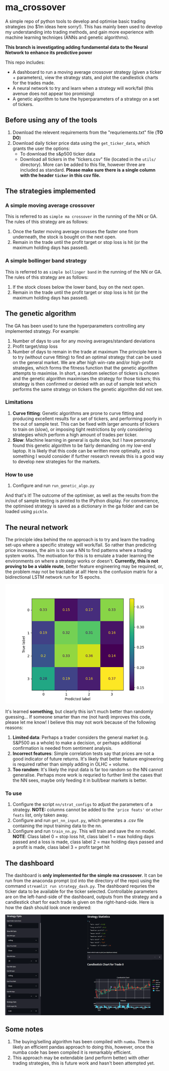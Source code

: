 # ma_crossover

A simple repo of python tools to develop and optimise basic trading strategies (no $1m ideas here sorry!). This has mainly been used to develop my understanding into trading methods, and gain more experience with machine learning techniqes (ANNs and genetic algorithms).

**This branch is investigating adding fundamental data to the Neural Network to enhance its predictive power**

This repo includes:
- A dashboard to run a moving average crossover strategy (given a ticker + parameters), view the strategy stats, and plot the candlestick charts for the trades made.
- A neural network to try and learn when a strategy will work/fail (this avenue does not appear too promising)
- A genetic algorithm to tune the hyperparameters of a strategy on a set of tickers.

## Before using any of the tools
1. Download the relevent requirements from the "requriements.txt" file (**TO DO**) 
2. Download daily ticker price data using the `get_ticker_data`, which grants the user the options:
    - To download the s&p500 ticker data
    - Download all tickers in the "tickers.csv" file (located in the `utils/` directory). More can be added to this file, however three are included as standard. **Please make sure there is a single column with the header `ticker` in this csv file.**

## The strategies implemented

### A simple moving average crossover
This is referred to as `simple ma crossover` in the running of the NN or GA. The rules of this strategy are as follows:
1. Once the faster moving average crosses the faster one from underneath, the stock is bought on the next open.
2. Remain in the trade until the profit target or stop loss is hit (or the maximum holding days has passed).

### A simple bollinger band strategy
This is referred to as `simple bollinger band` in the running of the NN or GA. The rules of this strategy are as follows:
1. If the stock closes below the lower band, buy on the next open.
2. Remain in the trade until the profit target or stop loss is hit (or the maximum holding days has passed).

## The genetic algorithm
The GA has been used to tune the hyperparameters controlling any implemented strategy. For example:
1. Number of days to use for any moving averages/standard deviations
2. Profit target/stop loss
3. Number of days to remain in the trade at maximum
The principle here is to try (without curve fitting) to find an optimal strategy that can be used on the general market. We are after high win-rate and/or high-profit strategies, which forms the fitness function that the genetic algorithm attempts to maximise. In short, a random selection of tickers is chosen and the genetic algorithm maximises the strategy for those tickers; this strategy is then confirmed or denied with an out of sample test which performs the same strategy on tickers the genetic algorithm did not see.

### Limitations
1. **Curve fitting**: Genetic algorithms are prone to curve fitting and producing excellent results for a set of tickers, and performing poorly in the out of sample test. This can be fixed with larger amounts of tickers to train on (slow), or imposing tight restrictions by only considering strategies which perform a high amount of trades per ticker.
2. **Slow**: Machine learning in general is quite slow, but I have personally found this genetic algorithm to be fairly demanding on my low-end laptop. It is likely that this code can be written more optimally, and is something I would consider if further research reveals this is a good way to develop new strategies for the markets.

### How to use
1. Configure and run `run_genetic_algo.py`

And that's it! The outcome of the optimiser, as well as the results from the in/out of sample testing is printed to the IPython display. For convenience, the optimised strategy is saved as a dictionary in the ga folder and can be loaded using `pickle`.

## The neural network
The principle idea behind the nn approach is to try and learn the trading set-ups where a specific strategy will work/fail. So rather than predicting price increases, the aim is to use a NN to find patterns where a trading system works. The motivation for this is to emulate a trader learning the environments on where a strategy works or doesn't. **Currently, this is not proving to be a viable route**, better feature engineering may be required, or, the problem may not be tractable at all! Here is the confusion matrix for a bidirectional LSTM network run for 15 epochs.

![dashboard](images/confusion_matrix.png)

It's learned **something**, but clearly this isn't much better than randomly guessing... If someone smarter than me (not hard) improves this code, please let me know! I believe this may not work because of the following reasons:
1. **Limited data**: Perhaps a trader considers the general market (e.g. S&P500 as a whole) to make a decision, or perhaps additional confirmation is needed from sentiment analysis.
2. **Incorrect features**: Simple correlation tests say that prices are not a good indicator of future returns. It's likely that better feature engineering is required rather than simply adding in OLHC + volume.
3. **Too random**: It's likely the input data is far too random so the NN cannot generalise. Perhaps more work is requried to further limit the cases that the NN sees, maybe only feeding it in bull/bear markets is better.

### To use
1. Configure the script `nn/strat_configs` to adjust the parameters of a strategy. **NOTE:** columns cannot be added to the `'price feats'` or `other feats` list, only taken away. 
2. Configure and run `get_nn_input.py`, which generates a .csv file containing the input training data to the nn.
3. Configure and run `train_nn.py`. This will train and save the nn model. 
**NOTE**: Class label 0 = stop loss hit, class label 1 = max holding days passed and a loss is made, class label 2 = max holding days passed and a profit is made, class label 3 = profit target hit

## The dashboard
The dashboard is **only implemented for the simple ma crossover**. It can be run from the anaconda prompt (cd into the directory of the repo) using the command `streamlit run strategy_dash.py`. The dashboard requries the ticker data to be available for the ticker selected. Controllable parameters are on the left-hand-side of the dashboard, outputs from the strategy and a candlestick chart for each trade is given on the right-hand-side. Here is how the dash should look once rendered:

![dashboard](images/dash.png)

## Some notes
1. The buying/selling algorithm has been compiled with `numba`. There is likely an efficient pandas approach to doing this, however, once the numba code has been compiled it is remarkably efficient.
2. This approach may be extendable (and perform better) with other trading strategies, this is future work and hasn't been attempted yet.
